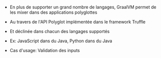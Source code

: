 - En plus de supporter un grand nombre de langages,
  GraalVM permet de les mixer dans des applications polyglottes
- Au travers de l'API Polyglot implémentée dans le framework Truffle
- Et déclinée dans chacun des langages supportés

- Ex: JavaScript dans du Java, Python dans du Java

- Cas d'usage: Validation des inputs